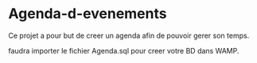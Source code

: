 # Agenda-d-evenements

Ce projet a pour but de creer un agenda afin de pouvoir gerer son temps.

faudra importer le fichier Agenda.sql pour creer votre BD dans WAMP.
